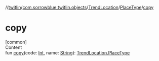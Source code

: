 //[twitlin](../../../index.md)/[com.sorrowblue.twitlin.objects](../../index.md)/[TrendLocation](../index.md)/[PlaceType](index.md)/[copy](copy.md)



# copy  
[common]  
Content  
fun [copy](copy.md)(code: [Int](https://kotlinlang.org/api/latest/jvm/stdlib/kotlin/-int/index.html), name: [String](https://kotlinlang.org/api/latest/jvm/stdlib/kotlin/-string/index.html)): [TrendLocation.PlaceType](index.md)  



